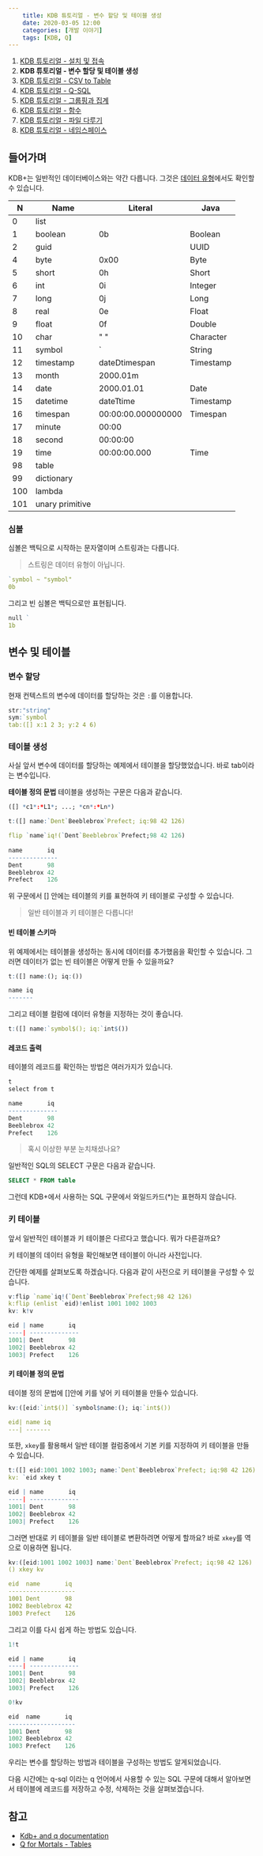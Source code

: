```yaml
---
    title: KDB 튜토리얼 - 변수 할당 및 테이블 생성
    date: 2020-03-05 12:00
    categories: [개발 이야기]
    tags: [KDB, Q]
---
```


1. [KDB 튜토리얼 - 설치 및 접속](/archives/kdb-tutorial/install-and-connection)
2. **KDB 튜토리얼 - 변수 할당 및 테이블 생성**
3. [KDB 튜토리얼 - CSV to Table](/archives/kdb-tutorial/csv-to-table)
4. [KDB 튜토리얼 - Q-SQL](/archives/kdb-tutorial/q-sql)
5. [KDB 튜토리얼 - 그룹핑과 집계](/archives/kdb-tutorial/grouping-and-aggregation)
6. [KDB 튜토리얼 - 함수](/archives/kdb-tutorial/function)
7. [KDB 튜토리얼 - 파일 다루기](/archives/kdb-tutorial/file)
8. [KDB 튜토리얼 - 네임스페이스](/archives/kdb-tutorial/namespace)

## 들어가며
KDB+는 일반적인 데이터베이스와는 약간 다릅니다. 그것은 [데이터 유형](https://code.kx.com/q/basics/datatypes/)에서도 확인할 수 있습니다. 

|N|Name|Literal|Java|
|---|---|---|---|
|0|list|||
|1|boolean|0b|Boolean|
|2|guid||UUID|
|4|byte|0x00|Byte|
|5|short|0h|Short|
|6|int|0i|Integer|
|7|long|0j|Long|
|8|real|0e|Float|
|9|float|0f|Double|
|10|char|" "|Character|
|11|symbol|`|String|
|12|timestamp|dateDtimespan|Timestamp|
|13|month|2000.01m||
|14|date|2000.01.01|Date|
|15|datetime|dateTtime|Timestamp|
|16|timespan|00:00:00.000000000|Timespan|
|17|minute|00:00||
|18|second|00:00:00||
|19|time|00:00:00.000|Time|
|98|table|||
|99|dictionary|||
|100|lambda|||
|101|unary primitive|||

### 심볼
심볼은 백틱으로 시작하는 문자열이며 스트링과는 다릅니다.
> 스트링은 데이터 유형이 아닙니다.
```q
`symbol ~ "symbol"
0b
```
그리고 빈 심볼은 백틱으로만 표현됩니다.
```q
null `
1b
```

## 변수 및 테이블

### 변수 할당
현재 컨텍스트의 변수에 데이터를 할당하는 것은 `:`를 이용합니다.

```q
str:"string"
sym:`symbol
tab:([] x:1 2 3; y:2 4 6)
```

### 테이블 생성
사실 앞서 변수에 데이터를 할당하는 예제에서 테이블을 할당했었습니다. 바로 tab이라는 변수입니다.

**테이블 정의 문법**
테이블을 생성하는 구문은 다음과 같습니다.
```q
([] *c1*:*L1*; ...; *cn*:*Ln*)

t:([] name:`Dent`Beeblebrox`Prefect; iq:98 42 126)

flip `name`iq!(`Dent`Beeblebrox`Prefect;98 42 126)
    
name       iq 
--------------
Dent       98 
Beeblebrox 42 
Prefect    126
```

위 구문에서 [] 안에는 테이블의 키를 표현하여 키 테이블로 구성할 수 있습니다.

> 일반 테이블과 키 테이블은 다릅니다!

#### 빈 테이블 스키마
위 예제에서는 테이블을 생성하는 동시에 데이터를 추가했음을 확인할 수 있습니다. 그러면 데이터가 없는 빈 테이블은 어떻게 만들 수 있을까요?

```q
t:([] name:(); iq:())

name iq
-------
```

그리고 테이블 컬럼에 데이터 유형을 지정하는 것이 좋습니다.

```q
t:([] name:`symbol$(); iq:`int$())
```

#### 레코드 출력
테이블의 레코드를 확인하는 방법은 여러가지가 있습니다.

```q
t
select from t

name       iq 
--------------
Dent       98 
Beeblebrox 42 
Prefect    126
```

> 혹시 이상한 부분 눈치채셨나요?

일반적인 SQL의 SELECT 구문은 다음과 같습니다.

```sql
SELECT * FROM table
```

그런데 KDB+에서 사용하는 SQL 구문에서 와일드카드(*)는 표현하지 않습니다.

### 키 테이블
앞서 일반적인 테이블과 키 테이블은 다르다고 했습니다. 뭐가 다른걸까요?

키 테이블의 데이터 유형을 확인해보면 테이블이 아니라 사전입니다.

간단한 예제를 살펴보도록 하겠습니다. 다음과 같이 사전으로 키 테이블을 구성할 수 있습니다.
```q
v:flip `name`iq!(`Dent`Beeblebrox`Prefect;98 42 126)
k:flip (enlist `eid)!enlist 1001 1002 1003
kv: k!v

eid | name       iq 
----| --------------
1001| Dent       98 
1002| Beeblebrox 42 
1003| Prefect    126
```

#### 키 테이블 정의 문법
테이블 정의 문법에 []안에 키를 넣어 키 테이블을 만들수 있습니다.
```q
kv:([eid:`int$()] `symbol$name:(); iq:`int$())

eid| name iq
---| -------
```

또한, `xkey`를 활용해서 일반 테이블 컬럼중에서 기본 키를 지정하여 키 테이블을 만들 수 있습니다.

```q
t:([] eid:1001 1002 1003; name:`Dent`Beeblebrox`Prefect; iq:98 42 126)
kv: `eid xkey t

eid | name       iq 
----| --------------
1001| Dent       98 
1002| Beeblebrox 42 
1003| Prefect    126
```

그러면 반대로 키 테이블을 일반 테이블로 변환하려면 어떻게 할까요? 바로 `xkey`를 역으로 이용하면 됩니다.

```q
kv:([eid:1001 1002 1003] name:`Dent`Beeblebrox`Prefect; iq:98 42 126)
() xkey kv

eid  name       iq 
-------------------
1001 Dent       98 
1002 Beeblebrox 42 
1003 Prefect    126
```

그리고 이를 다시 쉽게 하는 방법도 있습니다.

```q
1!t

eid | name       iq 
----| --------------
1001| Dent       98 
1002| Beeblebrox 42 
1003| Prefect    126

0!kv

eid  name       iq 
-------------------
1001 Dent       98 
1002 Beeblebrox 42 
1003 Prefect    126
```

우리는 변수를 할당하는 방법과 테이블을 구성하는 방법도 알게되었습니다.

다음 시간에는 q-sql 이라는 q 언어에서 사용할 수 있는 SQL 구문에 대해서 알아보면서 테이블에 레코드를 저장하고 수정, 삭제하는 것을 살펴보겠습니다.


## 참고

- [Kdb+ and q documentation]()
- [Q for Mortals - Tables](https://code.kx.com/q4m3/8_Tables/)
